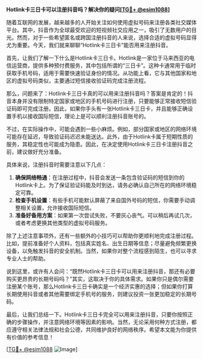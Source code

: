 **Hotlink卡三日卡可以注册抖音吗？解决你的疑问[[TG💪+ @esim1088](https://t.me/s/esim1088)]**

随着互联网的发展，越来越多的人开始关注如何使用虚拟号码来注册各类社交媒体平台。其中，抖音作为全球最受欢迎的短视频社交应用之一，吸引了无数用户的目光。然而，对于一些希望匿名或跨国注册抖音的人来说，选择合适的虚拟号码显得尤为重要。今天，我们就来聊聊“Hotlink卡三日卡”能否用来注册抖音。

首先，让我们了解一下什么是Hotlink卡三日卡。Hotlink是一家位于马来西亚的电信运营商，提供多种预付费服务，其中包括所谓的“三日卡”。这种卡通常用于临时获取手机号码，适用于需要快速验证身份的情况。从功能上看，它与其他国家和地区的虚拟号码类似，主要通过短信接收验证码完成注册流程。

那么，问题来了：Hotlink卡三日卡真的可以用来注册抖音吗？答案是肯定的！抖音本身并没有限制特定国家或地区的手机号码进行注册，只要能够正常接收短信验证码即可完成注册。因此，如果你手头有一张Hotlink卡三日卡，并且能够正确设置手机以接收国际短信，理论上是可以顺利注册抖音账号的。

不过，在实际操作中，可能会遇到一些小麻烦。例如，部分国家或地区的网络环境可能存在延迟，导致验证码迟迟未能送达。此外，由于Hotlink卡属于短期性质的服务，其稳定性也可能成为隐患。因此，在决定使用Hotlink卡三日卡注册抖音之前，建议做好充分准备。

具体来说，注册抖音时需要注意以下几点：

1. **确保网络畅通**：在注册过程中，抖音会发送一条包含验证码的短信到你的Hotlink卡上。为了保证验证码能及时到达，请务必确认自己所在的网络环境稳定可靠。
2. **检查手机设置**：有些手机可能默认屏蔽了来自国外号码的短信，你需要手动调整相关设置，允许接收国际短信。
3. **准备好备用方案**：如果第一次尝试失败，不要灰心丧气。可以稍后再试几次，或者考虑更换其他类型的虚拟号码服务。

除了上述注意事项外，还有一些额外的小技巧可以帮助你更顺利地完成注册过程。比如，提前准备好个人资料，包括真实姓名、出生日期等信息；尽量避免频繁更换设备，以免触发抖音的安全机制。当然，如果你对整个流程感到陌生，也可以寻求专业人士的帮助。

说到这里，或许有人会问：“既然Hotlink卡三日卡可以用来注册抖音，那还有必要购买更昂贵的长期号码吗？”其实，这取决于你的具体需求。如果你只是偶尔需要注册某个账号，那么Hotlink卡三日卡确实是一个经济实惠的选择；但如果你打算长期使用抖音或者其他需要绑定手机号的服务，则建议投资一张更加稳定的长期号码。

最后，让我们总结一下。Hotlink卡三日卡完全可以用来注册抖音，只要你按照正确的步骤操作，并注意网络环境等因素的影响。当然，无论采用何种方式注册，都应遵守相关法律法规和社会公德，共同维护良好的网络秩序。希望本文能为你提供有价值的参考信息！

[[TG💪+ @esim1088](https://t.me/s/esim1088) ![Image](https://i.postimg.cc/4NQfJmqS/Snipaste-2025-05-13-00-14-12.png)]